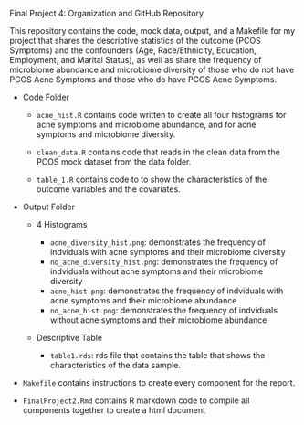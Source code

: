 Final Project 4: Organization and GitHub Repository

This repository contains the code, mock data, output, and a Makefile for my project that shares the descriptive statistics of the outcome (PCOS Symptoms) and the confounders (Age, Race/Ethnicity, Education, Employment, and Marital Status), as well as share the frequency of microbiome abundance and microbiome diversity of those who do not have PCOS Acne Symptoms and those who do have PCOS Acne Symptoms. 

-   Code Folder

    -   `acne_hist.R` contains code written to create all four histograms for acne symptoms and microbiome abundance, and for acne symptoms and microbiome diversity.

    -   `clean_data.R` contains code that reads in the clean data from the PCOS mock dataset from the data folder.

    -   `table_1.R` contains code to to show the characteristics of the outcome variables and the covariates. 

-   Output Folder

    -   4 Histograms
        - `acne_diversity_hist.png`: demonstrates the frequency of indviduals with acne symptoms and their microbiome diversity
        - `no_acne_diversity_hist.png`: demonstrates the frequency of indviduals without acne symptoms and their microbiome diversity
        - `acne_hist.png`: demonstrates the frequency of indviduals with acne symptoms and their microbiome abundance
        - `no_acne_hist.png`: demonstrates the frequency of indviduals without acne symptoms and their microbiome abundance

    -   Descriptive Table
        - `table1.rds`: rds file that contains the table that shows the characteristics of the data sample. 


-   `Makefile` contains instructions to create every component for the report.

-   `FinalProject2.Rmd` contains R markdown code to compile all components together to create a html document

